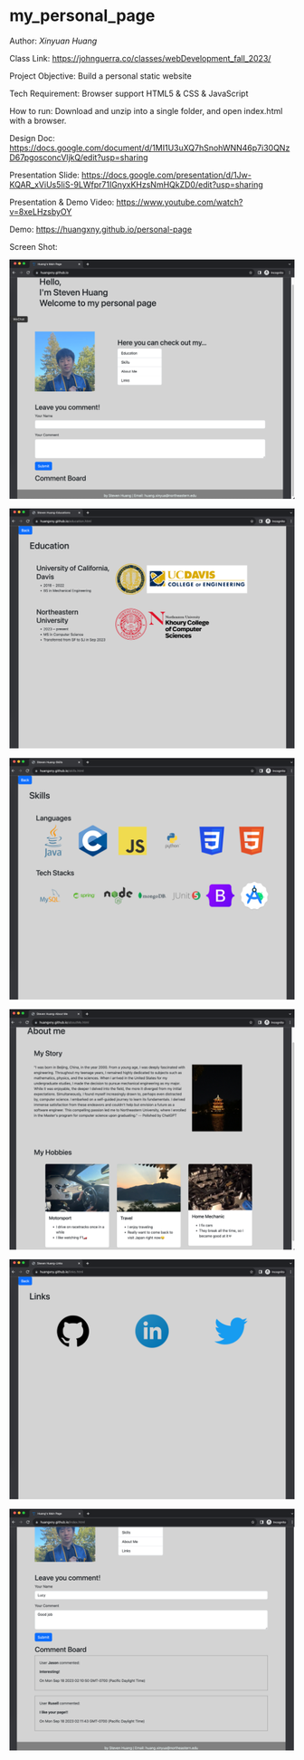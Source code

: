 # my_personal_page


Author: _Xinyuan Huang_

Class Link: https://johnguerra.co/classes/webDevelopment_fall_2023/

Project Objective: Build a personal static website

Tech Requirement: Browser support HTML5 & CSS & JavaScript

How to run: Download and unzip into a single folder, and open index.html with a browser. 

Design Doc: https://docs.google.com/document/d/1MI1U3uXQ7hSnohWNN46p7i30QNzD67pgosconcVljkQ/edit?usp=sharing

Presentation Slide: https://docs.google.com/presentation/d/1Jw-KQAR_xViUs5IiS-9LWfpr71IGnyxKHzsNmHQkZD0/edit?usp=sharing

Presentation & Demo Video: https://www.youtube.com/watch?v=8xeLHzsbyOY

Demo: https://huangxny.github.io/personal-page

Screen Shot:

![Main Page.png](Screen-Shots%2FMain%20Page.png)

![Education.png](Screen-Shots%2FEducation.png)

![Skills.png](Screen-Shots%2FSkills.png)

![About me.png](Screen-Shots%2FAbout%20me.png)

![Links.png](Screen-Shots%2FLinks.png)

![Comment.png](Screen-Shots%2FComment.png)
